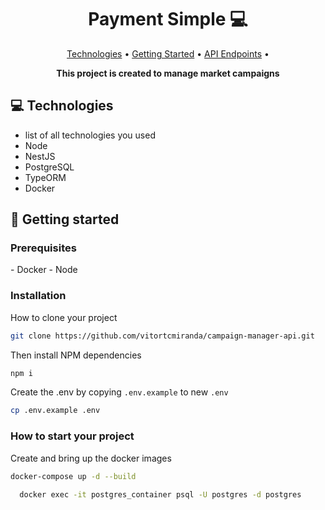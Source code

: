 <h1 align="center" style="font-weight: bold;">Payment Simple 💻</h1>

<p align="center">
 <a href="#tech">Technologies</a> • 
 <a href="#started">Getting Started</a> • 
  <a href="#routes">API Endpoints</a> •
</p>

<p align="center">
    <b>This project is created to manage market campaigns</b>
</p>

<h2 id="technologies">💻 Technologies</h2>

- list of all technologies you used
- Node
- NestJS
- PostgreSQL
- TypeORM
- Docker

<h2 id="started">🚀 Getting started</h2>

<h3>Prerequisites</h3>
- Docker
- Node


<h3>Installation</h3>

How to clone your project

```bash
git clone https://github.com/vitortcmiranda/campaign-manager-api.git
```

Then install NPM dependencies

```bash
npm i
```

Create the .env by copying `.env.example` to new `.env`

   ```bash
   cp .env.example .env
   ```

<h3>How to start your project</h3>

Create and bring up the docker images

   ```bash
   docker-compose up -d --build
   ```


 ```bash
   docker exec -it postgres_container psql -U postgres -d postgres
   ```
